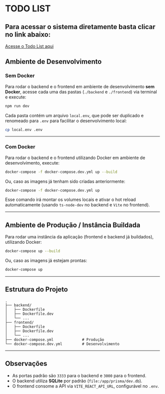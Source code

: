 # TODO LIST

## Para acessar o sistema diretamente basta clicar no link abaixo:

[Acesse o Todo List aqui](https://todo-list-xi-black-66.vercel.app/)

## Ambiente de Desenvolvimento

### Sem Docker

Para rodar o backend e o frontend em ambiente de desenvolvimento **sem Docker**, acesse cada uma das pastas (`./backend` e `./frontend`) via terminal e execute:

```bash
npm run dev
```

Cada pasta contém um arquivo `local.env`, que pode ser duplicado e renomeado para `.env` para facilitar o desenvolvimento local:

```bash
cp local.env .env
```

---

### Com Docker

Para rodar o backend e o frontend utilizando Docker em ambiente de desenvolvimento, execute:

```bash
docker-compose -f docker-compose.dev.yml up --build
```

Ou, caso as imagens já tenham sido criadas anteriormente:

```bash
docker-compose -f docker-compose.dev.yml up
```

Esse comando irá montar os volumes locais e ativar o hot reload automaticamente (usando `ts-node-dev` no backend e `Vite` no frontend).

---

## Ambiente de Produção / Instância Buildada

Para rodar uma instância da aplicação (frontend e backend já buildados), utilizando Docker:

```bash
docker-compose up --build
```

Ou, caso as imagens já estejam prontas:

```bash
docker-compose up
```

---

## Estrutura do Projeto

```
.
├── backend/
│   ├── Dockerfile
│   ├── Dockerfile.dev
│   └── ...
├── frontend/
│   ├── Dockerfile
│   ├── Dockerfile.dev
│   └── ...
├── docker-compose.yml             # Produção
└── docker-compose.dev.yml         # Desenvolvimento
```

---

## Observações

* As portas padrão são `3333` para o backend e `3000` para o frontend.
* O backend utiliza **SQLite** por padrão (`file:/app/prisma/dev.db`).
* O frontend consome a API via `VITE_REACT_API_URL`, configurável no `.env`.
